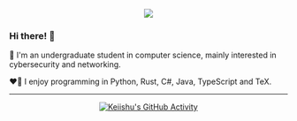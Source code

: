 <p align="center">
  <a href=https://keyserver.ubuntu.com/pks/lookup?op=get&search=0xc7d8b55ee73f2d87><img src=https://img.shields.io/badge/pgp-0xC7D8B55EE73F2D87-blue?style=flat-square></img></a>
</p>

### Hi there! 🫡
📖 I'm an undergraduate student in computer science, mainly interested in cybersecurity and networking.

❤️‍🔥 I enjoy programming in Python, Rust, C#, Java, TypeScript and TeX.

<hr/>

<p align=center>
  <a href="#">
    <img alt="Keiishu's GitHub Activity" src="https://sculas-self-readme-stats-api.vercel.app/api?username=Keiishu&show_icons=true&theme=dark&count_private=true"></img>
  </a>
</p>